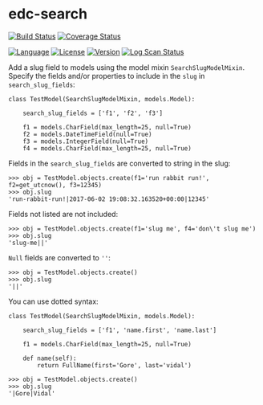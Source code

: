 # edc-search
[![Build Status](https://app.travis-ci.com/samKenpachi011/edc-search.svg?branch=develop)](https://app.travis-ci.com/samKenpachi011/edc-search)
[![Coverage Status](https://coveralls.io/repos/github/samKenpachi011/edc-search/badge.svg?branch=develop)](https://coveralls.io/github/samKenpachi011/edc-search?branch=develop)


[![Language](https://img.shields.io/badge/Language-Python-blue.svg)](https://www.python.org/)
[![License](https://img.shields.io/badge/License-MIT-yellow.svg)](https://opensource.org/licenses/MIT)
[![Version](https://img.shields.io/badge/Version-1.0.0-blue.svg)](https://github.com/samKenpachi011/edc-search/releases/tag/v1.0.0)
[![Log Scan Status](https://img.shields.io/badge/Log%20Scan-Passing-brightgreen.svg)](https://app.travis-ci.com/github/samKenpachi011/edc-search/logscans)

Add a slug field to models using the model mixin `SearchSlugModelMixin`. Specify the fields and/or properties to include in the `slug` in `search_slug_fields`:


    class TestModel(SearchSlugModelMixin, models.Model):

        search_slug_fields = ['f1', 'f2', 'f3']

        f1 = models.CharField(max_length=25, null=True)
        f2 = models.DateTimeField(null=True)
        f3 = models.IntegerField(null=True)
        f4 = models.CharField(max_length=25, null=True)

Fields in the `search_slug_fields` are converted to string in the slug:

    >>> obj = TestModel.objects.create(f1='run rabbit run!', f2=get_utcnow(), f3=12345)
    >>> obj.slug
    'run-rabbit-run!|2017-06-02 19:08:32.163520+00:00|12345'

Fields not listed are not included:

    >>> obj = TestModel.objects.create(f1='slug me', f4='don\'t slug me')
    >>> obj.slug
    'slug-me||'

`Null` fields are converted to `''`:

    >>> obj = TestModel.objects.create()
    >>> obj.slug
    '||'

You can use dotted syntax:

    class TestModel(SearchSlugModelMixin, models.Model):

        search_slug_fields = ['f1', 'name.first', 'name.last']

        f1 = models.CharField(max_length=25, null=True)

        def name(self):
            return FullName(first='Gore', last='vidal')

    >>> obj = TestModel.objects.create()
    >>> obj.slug
    '|Gore|Vidal'
